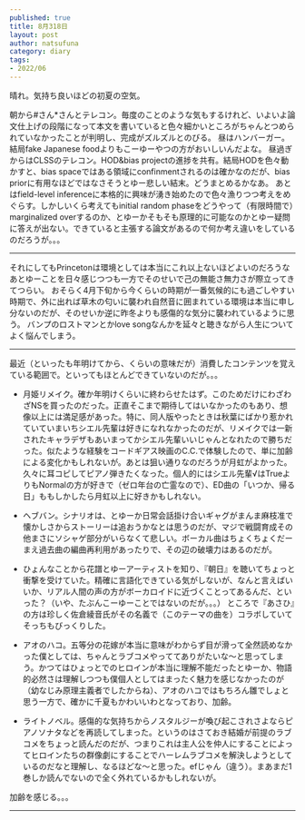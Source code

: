 ```yaml
--- 
published: true
title: 8月318日
layout: post
author: natsufuna
category: diary
tags: 
- 2022/06
---
```

晴れ。気持ち良いほどの初夏の空気。

朝から#さん*さんとテレコン。毎度のことのような気もするけれど、いよいよ論文仕上げの段階になって本文を書いていると色々細かいところがちゃんとつめられていなかったことが判明し、完成がズルズルとのびる。
昼はハンバーガー。結局fake Japanese foodよりもこーゆーやつの方がおいしいんだよな。
昼過ぎからはCLSSのテレコン。HOD&bias projectの進捗を共有。結局HODを色々動かすと、bias spaceではある領域にconfinmentされるのは確かなのだが、bias priorに有用なほどではなさそうとゆー悲しい結末。どうまとめるかなあ。
あとはfield-level inferenceに本格的に興味が湧き始めたので色々漁りつつ考えをめぐらす。しかしいくら考えてもinitial random phaseをどうやって（有限時間で）marginalized overするのか、とゆーかそもそも原理的に可能なのかとゆー疑問に答えが出ない。できていると主張する論文があるので何か考え違いをしているのだろうが。。。

---
それにしてもPrincetonは環境としては本当にこれ以上ないほどよいのだろうなあとゆーことを日々感じつつも一方でそのせいで己の無能さ無力さが際立ってきてつらい。
おそらく4月下旬から今くらいの時期が一番気候的にも過ごしやすい時期で、外に出れば草木の匂いに襲われ自然音に囲まれている環境は本当に申し分ないのだが、そのせいか逆に昨冬よりも感傷的な気分に襲われているように思う。
バンプのロストマンとかlove songなんかを延々と聴きながら人生についてよく悩んでしまう。

---
最近（といったも年明けてから、くらいの意味だが）消費したコンテンツを覚えている範囲で。といってもほとんどできていないのだが。。。

- 月姫リメイク。確か年明けくらいに終わらせたはず。このためだけにわざわざNSを買ったのだった。正直そこまで期待してはいなかったのもあり、想像以上には満足感があった。特に、同人版やったときは秋葉にばかり惹かれていていまいちシエル先輩は好きになれなかったのだが、リメイクでは一新されたキャラデザもあいまってかシエル先輩いいじゃんとなれたので勝ちだった。似たような経験をコードギアス映画のC.C.で体験したので、単に加齢による変化かもしれないが。あとは狙い通りなのだろうが月虹がよかった。久々に耳コピしてピアノ弾きたくなった。個人的にはシエル先輩√はTrueよりもNormalの方が好きで（ゼロ年台の亡霊なので）、ED曲の「いつか、帰る日」ももしかしたら月虹以上に好きかもしれない。

- ヘブバン。シナリオは、とゆーか日常会話掛け合いギャグがまんま麻枝准で懐かしさからストーリーは追おうかなとは思うのだが、マジで戦闘育成その他まさにソシャゲ部分がいらなくて悲しい。ボーカル曲はちょくちょくだーまえ過去曲の編曲再利用があったりで、その辺の破壊力はあるのだが。

- ひょんなことから花譜とゆーアーティストを知り、『朝日』を聴いてちょっと衝撃を受けていた。精確に言語化できている気がしないが、なんと言えばいいか、リアル人間の声の方がボーカロイドに近づくことってあるんだ、といった？（いや、たぶんこーゆーことではないのだが。。。）
ところで『あさひ』の方は珍しく佐倉綾音氏がその名義で（このテーマの曲を）コラボしていてそっちもびっくりした。

- アオのハコ。五等分の花嫁が本当に意味がわからず目が滑って全然読めなかった僕としては、ちゃんとラブコメやっててありがたいな〜と思ってしまう。かつてはひょっとでのヒロインが本当に理解不能だったとゆーか、物語的必然さは理解しつつも僕個人としてはまったく魅力を感じなかったのが（幼なじみ原理主義者でしたからね）、アオのハコではもちろん雛でしょと思う一方で、確かに千夏もかわいいわとなっており、加齢。

- ライトノベル。感傷的な気持ちからノスタルジーが喚び起こされさよならピアノソナタなどを再読してしまった。というのはさておき結婚が前提のラブコメをちょっと読んだのだが、つまりこれは主人公を仲人にすることによってヒロインたちの群像劇にすることでハーレムラブコメを解決しようとしているのだなと理解し、なるほどな〜と思った。efじゃん（違う）。まあまだ1巻しか読んでないので全く外れているかもしれないが。

加齢を感じる。。。

---

